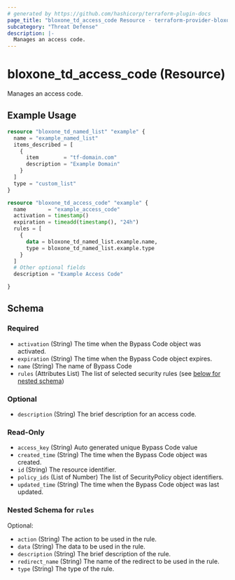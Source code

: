 ```yaml
---
# generated by https://github.com/hashicorp/terraform-plugin-docs
page_title: "bloxone_td_access_code Resource - terraform-provider-bloxone"
subcategory: "Threat Defense"
description: |-
  Manages an access code.
---
```


# bloxone_td_access_code (Resource)

Manages an access code.

## Example Usage

```terraform
resource "bloxone_td_named_list" "example" {
  name = "example_named_list"
  items_described = [
    {
      item        = "tf-domain.com"
      description = "Example Domain"
    }
  ]
  type = "custom_list"
}

resource "bloxone_td_access_code" "example" {
  name       = "example_access_code"
  activation = timestamp()
  expiration = timeadd(timestamp(), "24h")
  rules = [
    {
      data = bloxone_td_named_list.example.name,
      type = bloxone_td_named_list.example.type
    }
  ]
  # Other optional fields
  description = "Example Access Code"

}
```

<!-- schema generated by tfplugindocs -->
## Schema

### Required

- `activation` (String) The time when the Bypass Code object was activated.
- `expiration` (String) The time when the Bypass Code object expires.
- `name` (String) The name of Bypass Code
- `rules` (Attributes List) The list of selected security rules (see [below for nested schema](#nestedatt--rules))

### Optional

- `description` (String) The brief description for an access code.

### Read-Only

- `access_key` (String) Auto generated unique Bypass Code value
- `created_time` (String) The time when the Bypass Code object was created.
- `id` (String) The resource identifier.
- `policy_ids` (List of Number) The list of SecurityPolicy object identifiers.
- `updated_time` (String) The time when the Bypass Code object was last updated.

<a id="nestedatt--rules"></a>
### Nested Schema for `rules`

Optional:

- `action` (String) The action to be used in the rule.
- `data` (String) The data to be used in the rule.
- `description` (String) The brief description of the rule.
- `redirect_name` (String) The name of the redirect to be used in the rule.
- `type` (String) The type of the rule.
